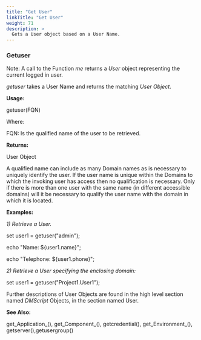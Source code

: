 ```yaml
---
title: "Get User"
linkTitle: "Get User"
weight: 71
description: >
  Gets a User object based on a User Name. 
---
```


### Getuser


Note: A call to the Function _me_ returns a _User_ object representing the current logged in user.

_getuser_ takes a User Name and returns the matching _User Object_.

**Usage:**

getuser(FQN)

Where:

FQN: Is the qualified name of the user to be retrieved.

**Returns:**

User Object

A qualified name can include as many Domain names as is necessary to uniquely identify the user. If the user name is unique within the Domains to which the invoking user has access then no qualification is necessary. Only if there is more than one user with the same name (in different accessible domains) will it be necessary to qualify the user name with the domain in which it is located.


**Examples:**

_1) Retrieve a User._

set user1 = getuser("admin");

echo "Name: ${user1.name}";

echo "Telephone: ${user1.phone}";

_2) Retrieve a User specifying the enclosing domain:_

set user1 = getuser("Project1.User1");

Further descriptions of User Objects are found in the high level section named _DMScript_ Objects, in the section named User.

**See Also:**

get_Application_(), get_Component_(), getcredential(), get_Environment_(), getserver(),getusergroup()
